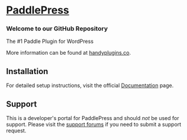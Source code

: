 # [PaddlePress](https://wordpress.org/plugins/search/paddlepress/) #

### Welcome to our GitHub Repository

The #1 Paddle Plugin for WordPress

More information can be found at [handyplugins.co](https://handyplugins.co/paddlepress-pro/).

## Installation ##

For detailed setup instructions, visit the official [Documentation](https://handyplugins.co/paddlepress-pro/docs/) page.

## Support ##
This is a developer's portal for PaddlePress and should _not_ be used for support. Please visit the [support forums](https://wordpress.org/support/plugin/paddlepress/) if you need to submit a support request.

